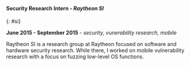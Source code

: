 #### Security Research Intern - *Raytheon SI*
{: #si}

**June 2015 - September 2015** - *security, vunerability research, mobile*

Raytheon SI is a research group at Raytheon focused on software and hardware
security research. While there, I worked on mobile vulnerability research with a
focus on fuzzing low-level OS functions.
